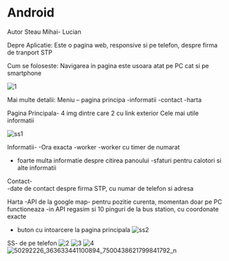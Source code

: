 # Android
Autor Steau Mihai- Lucian



Depre Aplicatie:
Este o pagina web, responsive si pe telefon, despre firma de tranport STP

Cum se foloseste:
Navigarea in pagina este usoara atat pe PC cat si pe smartphone

![1](https://user-images.githubusercontent.com/43954436/51499815-5f42db00-1dd4-11e9-9fe6-f07207aa8eda.jpg)


Mai multe detalii:
Meniu – pagina principa
	-informatii
	-contact
	-harta

Pagina Principala- 4 img dintre care 2 cu link exterior 
Cele mai utile informatii

![ss1](https://user-images.githubusercontent.com/43954436/51499968-f7d95b00-1dd4-11e9-8fa0-cbec1f331ba1.png)

Informatii- 
	-Ora exacta -worker
	-worker cu timer de numarat
- foarte multa informatie despre citirea panoului
-sfaturi pentru calotori si alte informatii

Contact-	
	-date de contact despre firma STP, cu numar de telefon si adresa

Harta
-API de la google map- pentru pozitie curenta, momentan doar pe PC functioneaza
-in API regasim si 10 pinguri de la bus station, cu coordonate exacte
- buton cu intoarcere la pagina principala
![ss2](https://user-images.githubusercontent.com/43954436/51499949-e42df480-1dd4-11e9-80f5-dee0e09aeae3.png)

SS- de pe telefon
![2](https://user-images.githubusercontent.com/43954436/51499891-a4ffa380-1dd4-11e9-9b1c-f979680eba0f.jpg)
![3](https://user-images.githubusercontent.com/43954436/51499914-ba74cd80-1dd4-11e9-9582-e6b2743f6286.jpg)
![4](https://user-images.githubusercontent.com/43954436/51499924-c6f92600-1dd4-11e9-958f-871539b99c72.jpg)
![50292226_363633441100894_7500438621799841792_n](https://user-images.githubusercontent.com/43954436/51499934-d6786f00-1dd4-11e9-8557-14e1a38f77c4.jpg)

